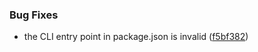 
### Bug Fixes

* the CLI entry point in package.json is invalid ([f5bf382](https://github.com/aversini/generator-teeny-nm/commit/f5bf382f9eb2665ae017f1d2479d79700da10f02))

